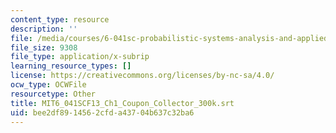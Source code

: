 ```yaml
---
content_type: resource
description: ''
file: /media/courses/6-041sc-probabilistic-systems-analysis-and-applied-probability-fall-2013/bee2df8914562cfda43704b637c32ba6_MIT6_041SCF13_Ch1_Coupon_Collector_300k.srt
file_size: 9308
file_type: application/x-subrip
learning_resource_types: []
license: https://creativecommons.org/licenses/by-nc-sa/4.0/
ocw_type: OCWFile
resourcetype: Other
title: MIT6_041SCF13_Ch1_Coupon_Collector_300k.srt
uid: bee2df89-1456-2cfd-a437-04b637c32ba6
---
```

